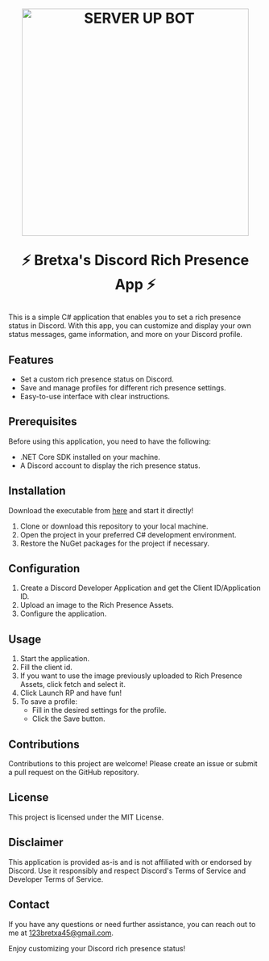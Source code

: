 <h1 align="center">
    <a href="#"><img src="https://media.discordapp.net/attachments/1061361693650845736/1123377850968453120/image.png?width=854&height=434" width="450" alt="SERVER UP BOT"></a>
    
   ⚡ Bretxa's Discord Rich Presence App ⚡
</h1>


This is a simple C# application that enables you to set a rich presence status in Discord. With this app, you can customize and display your own status messages, game information, and more on your Discord profile.

## Features

- Set a custom rich presence status on Discord.
- Save and manage profiles for different rich presence settings.
- Easy-to-use interface with clear instructions.

## Prerequisites

Before using this application, you need to have the following:

- .NET Core SDK installed on your machine.
- A Discord account to display the rich presence status.

## Installation

Download the executable from [here](https://cdn.discordapp.com/attachments/1058794706613571744/1119647672899481701/Bretxas_Discord_Rich_Presence.exe) and start it directly!

1. Clone or download this repository to your local machine.
2. Open the project in your preferred C# development environment.
3. Restore the NuGet packages for the project if necessary.

## Configuration

1. Create a Discord Developer Application and get the Client ID/Application ID.
2. Upload an image to the Rich Presence Assets.
3. Configure the application.

## Usage

1. Start the application.
2. Fill the client id.
3. If you want to use the image previously uploaded to Rich Presence Assets, click fetch and select it.
4. Click Launch RP and have fun!
5. To save a profile:
   - Fill in the desired settings for the profile.
   - Click the Save button.

## Contributions

Contributions to this project are welcome! Please create an issue or submit a pull request on the GitHub repository.

## License

This project is licensed under the MIT License.

## Disclaimer

This application is provided as-is and is not affiliated with or endorsed by Discord. Use it responsibly and respect Discord's Terms of Service and Developer Terms of Service.

## Contact

If you have any questions or need further assistance, you can reach out to me at 123bretxa45@gmail.com.

Enjoy customizing your Discord rich presence status!
